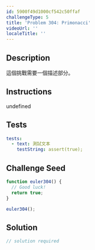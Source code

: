 ```yaml
---
id: 5900f49d1000cf542c50ffaf
challengeType: 5
title: 'Problem 304: Primonacci'
videoUrl: ''
localeTitle: ''
---
```


## Description
<section id="description">

這個挑戰需要一個描述部分。
</section>

## Instructions
undefined

## Tests
<section id='tests'>

```yml
tests:
  - text: 測試文本
    testString: assert(true);

```

</section>

## Challenge Seed
<section id='challengeSeed'>

<div id='js-seed'>

```js
function euler304() {
  // Good luck!
  return true;
}

euler304();

```

</div>



</section>

## Solution
<section id='solution'>

```js
// solution required
```
</section>
